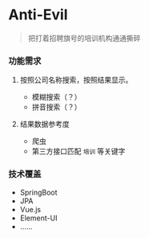 # Anti-Evil
> 把打着招聘旗号的培训机构通通撕碎

### 功能需求
1. 按照公司名称搜索，按照结果显示。
    * 模糊搜索（？）
    * 拼音搜索（？）

2. 结果数据参考度
    * 爬虫
    * 第三方接口匹配 `培训` 等关键字
    
### 技术覆盖
* SpringBoot
* JPA
* Vue.js
* Element-UI
* ......